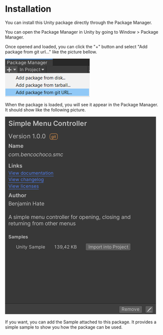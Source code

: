 # Installation

You can install this Unity package directly through the Package Manager.

You can open the Package Manager in Unity  by going to Window > Package Manager.

Once opened and loaded, you can click the "+" button and select "Add package from git url..." like the picture bellow.

![alt text](https://github.com/benjaminhate/Unity-SimpleMenuController/raw/main/Documentation~/Images/Package%20Manager%20-%20git%20installation.png "Install Package from git url")

When the package is loaded, you will see it appear in the Package Manager.
It should show like the following picture.

![alt text](https://github.com/benjaminhate/Unity-SimpleMenuController/raw/main/Documentation~/Images/Package%20Manager%20-%20SimpleMenuController%20package.png "Simple Menu Controller package")

If you want, you can add the Sample attached to this package.
It provides a simple sample to show you how the package can be used.